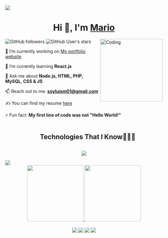 <img src="https://user-images.githubusercontent.com/73097560/115834477-dbab4500-a447-11eb-908a-139a6edaec5c.gif">
<h1 align="center">Hi 👋, I'm <a href="" target="blank">
Mario</a></h1>





<img align="right" alt="Coding" width="200" src="https://media.giphy.com/media/M9gbBd9nbDrOTu1Mqx/giphy.gif">

![GitHub followers](https://img.shields.io/github/followers/Mariobustamante01?style=social) ![GitHub User's stars](https://img.shields.io/github/stars/Mariobustamante01?style=social)<img src="https://komarev.com/ghpvc/?username=Mariobustamante01" alt="" />



 🔭 I’m currently working on [My portfolio website]()

 🌱 I’m currently learning **React.js**

 💬 Ask me about **Node.js, HTML, PHP, MySQL, CSS & JS**

 📫 Reach out to me: **soyluism01@gmail.com**

 ✍ You can find my resume [here]()

 ⚡ Fun fact: **My first line of code was not "Hello World!"**


<div id="user-content-toc">
  <ul align="center">
    <summary><h2 style="display: inline-block">Technologies That I Know👨🏻‍💻</h2></summary>
  </ul>
</div>


<p align="center">
  <a href="https://skillicons.dev">
    <img src="https://skillicons.dev/icons?i=git,css,discord,figma,github,html,js,mysql,nodejs,postman,react,tailwind,ts,vscode&perline=14" />
  </a>
</p>

<img src="https://user-images.githubusercontent.com/73097560/115834477-dbab4500-a447-11eb-908a-139a6edaec5c.gif">

<div align="center">
  <a href="https://github.com/Mariobustamante01">
  <img height="180em" src="https://github-readme-stats.vercel.app/api?username=Mariobustamante01&show_icons=true&theme=dark&include_all_commits=true&count_private=true"/>
  <img height="180em" src="https://github-readme-stats.vercel.app/api/top-langs/?username=Mariobustamante01&layout=compact&langs_count=7&theme=dark"/>
</div>
<br>
<div align ="center"> 
  <a href="https://www.instagram.com/mario.bustamante__/" target="_blank"><img src="https://img.shields.io/badge/-Instagram-%23333?style=for-the-badge&logo=instagram&logoColor=white" target="_blank"></a>
 <a href="https://www.facebook.com/profile.php?id=100014718348240" target="_blank"><img src="https://img.shields.io/badge/Facebook-%23333?style=for-the-badge&logo=facebook&logoColor=white" target="_blank"></a> 
  <a href = "soyluism01@gmail.com"><img src="https://img.shields.io/badge/-Gmail-%23333?style=for-the-badge&logo=gmail&logoColor=white" target="_blank"></a>
  <a href="https://www.linkedin.com/in/luis-mario-bustamante-iglesias-037b30295/" target="_blank"><img src="https://img.shields.io/badge/-LinkedIn-%23333?style=for-the-badge&logo=linkedin&logoColor=white" target="_blank"></a> 
</div>


</div>


